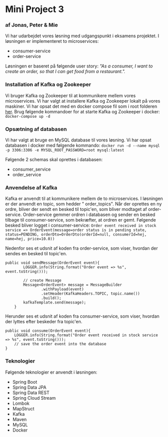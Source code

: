 # Mini Project 3

### af Jonas, Peter & Mie

Vi har udarbejdet vores løsning med udgangspunkt i eksamens projektet. I løsningen er implementeret to microservices:

- consumer-service
- order-service

Løsningen er baseret på følgende user story:
*"As a consumer, I want to create an order, so that I can get food from a restaurant.".*

### Installation af Kafka og Zookeeper

Vi bruger Kafka og Zookeeper til at kommunikere mellem vores microservices. Vi har valgt at installere Kafka og
Zookeeper lokalt på vores maskiner.
Vi har opsat det med en docker compose fil som i root folderen [her](docker-compose.yml).
Brug følgende kommandoer for at starte Kafka og Zookeeper i docker:
`docker-compose up -d`

### Opsætning af databasen

Vi har valgt at bruge en MySQL database til vores løsning. Vi har opsat databasen i docker med følgende kommando:
`docker run -d --name mysql -p 3306:3306 -e MYSQL_ROOT_PASSWORD=root mysql:latest`

Følgende 2 schemas skal oprettes i databasen:

- consumer_service
- order_service

### Anvendelse af Kafka

Kafka er anvendt til at kommunikere mellem de to microservices. I løsningen er der anvendt en topic, som hedder "
order_topics". Når der oprettes en ny ordre, bliver der sendt en besked til topic'en, som bliver modtaget af
order-service. Order-service gemmer ordren i databasen og sender en besked tilbage til consumer-service, som bekræfter,
at ordren er gemt. Følgende besked bliver logget i consumer-service:
`Order event received in stock service => OrderEvent(message=order status is in pending state, status=PENDING, orderDto=OrderDto(orderId=null, consumerId=hej, name=hej, price=10.0))`

Nedenfor ses et udsnit af koden fra order-service, som viser, hvordan der sendes en besked til topic'en.

```
public void sendMessage(OrderEvent event){
        LOGGER.info(String.format("Order event => %s", event.toString()));

        // create Message
        Message<OrderEvent> message = MessageBuilder
                .withPayload(event)
                .setHeader(KafkaHeaders.TOPIC, topic.name())
                .build();
        kafkaTemplate.send(message);
    }

```

Herunder ses et udsnit af koden fra consumer-service, som viser, hvordan der lyttes efter beskeder fra topic'en.

```
public void consume(OrderEvent event){
    LOGGER.info(String.format("Order event received in stock service => %s", event.toString()));
    // save the order event into the database
}

```

### Teknologier

Følgende teknologier er anvendt i løsningen:

- Spring Boot
- Spring Data JPA
- Spring Data REST
- Spring Cloud Stream
- Lombok
- MapStruct
- Kafka
- Maven
- MySQL
- Docker
